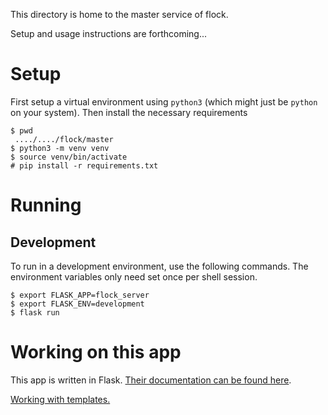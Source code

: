 This directory is home to the master service of flock.

Setup and usage instructions are forthcoming...

# Setup
First setup a virtual environment using `python3` (which might just be `python`
on your system). Then install the necessary requirements

```
$ pwd
 ..../..../flock/master
$ python3 -m venv venv
$ source venv/bin/activate
# pip install -r requirements.txt
```

# Running
## Development
To run in a development environment, use the following commands. The environment
variables only need set once per shell session.
```
$ export FLASK_APP=flock_server
$ export FLASK_ENV=development
$ flask run
```

# Working on this app
This app is written in Flask.
 [Their documentation can be found here](http://flask.pocoo.org/docs/1.0/).

[Working with templates.](http://flask.pocoo.org/docs/1.0/patterns/templateinheritance/#template-inheritance)

